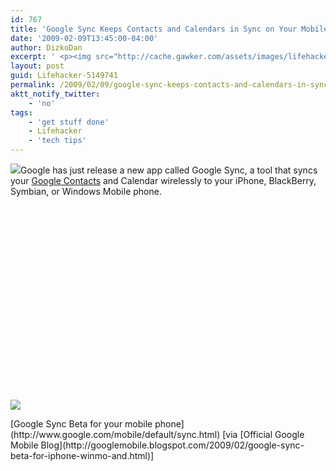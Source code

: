 ```yaml
---
id: 767
title: 'Google Sync Keeps Contacts and Calendars in Sync on Your Mobile Phone'
date: '2009-02-09T13:45:00-04:00'
author: DizkoDan
excerpt: ' <p><img src="http://cache.gawker.com/assets/images/lifehacker/2009/02/google-sync.png" width="504" height="383" style="display:block;" />Google has just release a new app called Google Sync, a tool that syncs your <a class="autolink" title="Click here to read more posts tagged GOOGLE CONTACTS" href="http://lifehacker.com/tag/google-contacts/">Google Contacts</a> and Calendar wirelessly to your iPhone, BlackBerry, Symbian, or Windows Mobile phone.</p> <p>  <img src="http://cache.gawker.com/assets/images/lifehacker/2009/02/Kt_-qHczCMg.jpg" style="display: none;" class="embeddedVideoThumbnail"/></p> <div class="related"><a href="http://www.google.com/mobile/default/sync.html">Google Sync Beta for your mobile phone</a> [via <a href="http://googlemobile.blogspot.com/2009/02/google-sync-beta-for-iphone-winmo-and.html">Official Google Mobile Blog</a>]</div> '
layout: post
guid: Lifehacker-5149741
permalink: /2009/02/09/google-sync-keeps-contacts-and-calendars-in-sync-on-your-mobile-phone/
aktt_notify_twitter:
    - 'no'
tags:
    - 'get stuff done'
    - Lifehacker
    - 'tech tips'
---
```


![](http://cache.gawker.com/assets/images/lifehacker/2009/02/google-sync.png)Google has just release a new app called Google Sync, a tool that syncs your [Google Contacts](http://lifehacker.com/tag/google-contacts/ "Click here to read more posts tagged GOOGLE CONTACTS") and Calendar wirelessly to your iPhone, BlackBerry, Symbian, or Windows Mobile phone.

<object class="left gawkerVideo embeddedVideo" height="311" width="506"><param name="movie" value="http://www.youtube.com/v/Kt_-qHczCMg&hl=en&fs=1&fmt=22"></param><param name="allowFullScreen" value="true"></param></object>![](http://cache.gawker.com/assets/images/lifehacker/2009/02/Kt_-qHczCMg.jpg)

<div class="related">[Google Sync Beta for your mobile phone](http://www.google.com/mobile/default/sync.html) [via [Official Google Mobile Blog](http://googlemobile.blogspot.com/2009/02/google-sync-beta-for-iphone-winmo-and.html)]</div>